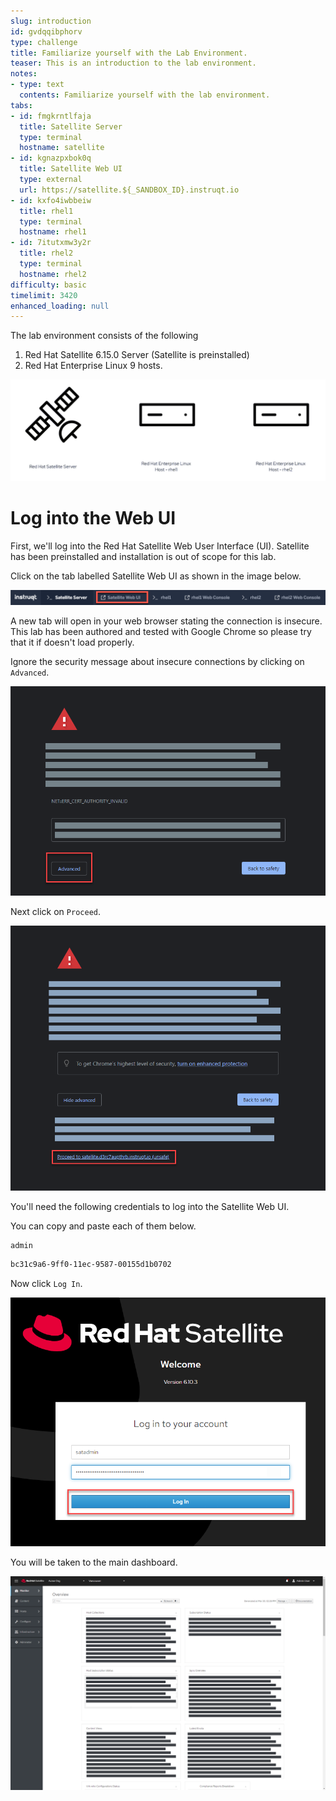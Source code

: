 ```yaml
---
slug: introduction
id: gvdqqibphorv
type: challenge
title: Familiarize yourself with the Lab Environment.
teaser: This is an introduction to the lab environment.
notes:
- type: text
  contents: Familiarize yourself with the lab environment.
tabs:
- id: fmgkrntlfaja
  title: Satellite Server
  type: terminal
  hostname: satellite
- id: kgnazpxbok0q
  title: Satellite Web UI
  type: external
  url: https://satellite.${_SANDBOX_ID}.instruqt.io
- id: kxfo4iwbbeiw
  title: rhel1
  type: terminal
  hostname: rhel1
- id: 7itutxmw3y2r
  title: rhel2
  type: terminal
  hostname: rhel2
difficulty: basic
timelimit: 3420
enhanced_loading: null
---
```

<!-- markdownlint-disable MD033 -->
The lab environment consists of the following

1) Red Hat Satellite 6.15.0 Server (Satellite is preinstalled)
2) Red Hat Enterprise Linux 9 hosts.

![](../assets/satellite-basics-environment.png)

Log into the Web UI
===

First, we'll log into the Red Hat Satellite Web User Interface (UI). Satellite has been preinstalled and installation is out of scope for this lab.

Click on the tab labelled Satellite Web UI as shown in the image below.

![](../assets/satellite-tab.png)

A new tab will open in your web browser stating the connection is insecure. This lab has been authored and tested with Google Chrome so please try that it if doesn't load properly.

Ignore the security message about insecure connections by clicking on `Advanced`.

![](../assets/insecure-warning.png)

Next click on `Proceed`.

![](../assets/proceed.png)

You'll need the following credentials to log into the Satellite Web UI.

You can copy and paste each of them below.

```bash
admin
```

```bash
bc31c9a6-9ff0-11ec-9587-00155d1b0702
```

Now click `Log In`.

![](../assets/webuilogin.png)

You will be taken to the main dashboard.

![](../assets/main-menu.png)

